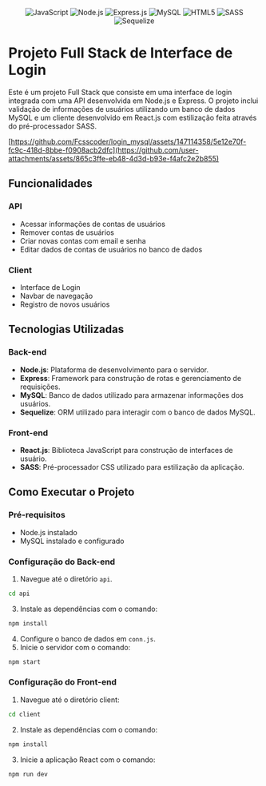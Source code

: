 <p align="center">
    <img src="https://img.shields.io/badge/JavaScript-F7DF1E?style=for-the-badge&logo=javascript&logoColor=black" alt="JavaScript"></img>
    <img src="https://img.shields.io/badge/Node.js-43853D?style=for-the-badge&logo=node.js&logoColor=white" alt="Node.js"></img>
    <img src="https://img.shields.io/badge/Express.js-404D59?style=for-the-badge" alt="Express.js"></img>
    <img src="https://img.shields.io/badge/MySQL-00000F?style=for-the-badge&logo=mysql&logoColor=white" alt="MySQL"></img>
    <img src="https://img.shields.io/badge/React-20232A?style=for-the-badge&logo=react&logoColor=61DAFB" alt="HTML5"></img>
    <img src="https://img.shields.io/badge/Sass-CC6699?style=for-the-badge&logo=sass&logoColor=white" alt="SASS"></img>
    <img src="https://img.shields.io/badge/Sequelize-52B0E7?style=for-the-badge&logo=Sequelize&logoColor=white" alt="Sequelize"></img>
</p>

# Projeto Full Stack de Interface de Login

Este é um projeto Full Stack que consiste em uma interface de login integrada com uma API desenvolvida em Node.js e Express. O projeto inclui validação de informações de usuários utilizando um banco de dados MySQL e um cliente desenvolvido em React.js com estilização feita através do pré-processador SASS.


[https://github.com/Fcsscoder/login_mysql/assets/147114358/5e12e70f-fc9c-418d-8bbe-f0908acb2dfc](https://github.com/user-attachments/assets/865c3ffe-eb48-4d3d-b93e-f4afc2e2b855)

## Funcionalidades

### API
- Acessar informações de contas de usuários
- Remover contas de usuários
- Criar novas contas com email e senha
- Editar dados de contas de usuários no banco de dados

### Client
- Interface de Login
- Navbar de navegação
- Registro de novos usuários

## Tecnologias Utilizadas

### Back-end
- **Node.js**: Plataforma de desenvolvimento para o servidor.
- **Express**: Framework para construção de rotas e gerenciamento de requisições.
- **MySQL**: Banco de dados utilizado para armazenar informações dos usuários.
- **Sequelize**: ORM utilizado para interagir com o banco de dados MySQL.

### Front-end
- **React.js**: Biblioteca JavaScript para construção de interfaces de usuário.
- **SASS**: Pré-processador CSS utilizado para estilização da aplicação.

## Como Executar o Projeto

### Pré-requisitos
- Node.js instalado
- MySQL instalado e configurado

### Configuração do Back-end
1. Navegue até o diretório `api`.
```bash
cd api
```
3. Instale as dependências com o comando:
   
```bash
npm install
```
   
4. Configure o banco de dados em `conn.js`.
5. Inicie o servidor com o comando:
   
```bash
npm start
```

### Configuração do Front-end

1. Navegue até o diretório client:
   
```bash
cd client
```

2. Instale as dependências com o comando:
   
```bash
npm install
```

3. Inicie a aplicação React com o comando:
   
```bash
npm run dev
```
